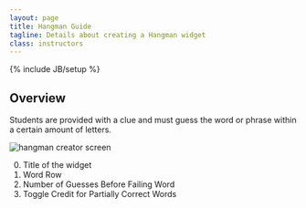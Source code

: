 ```yaml
---
layout: page
title: Hangman Guide
tagline: Details about creating a Hangman widget
class: instructors
---
```

{% include JB/setup %}

## Overview ##

Students are provided with a clue and must guess the word or phrase within a certain amount of letters.

![hangman creator screen]({{BASE_PATH}}/assets/img/create_widget_hangman.png "hangman creator screen")

0. Title of the widget
0. Word Row
0. Number of Guesses Before Failing Word
0. Toggle Credit for Partially Correct Words
